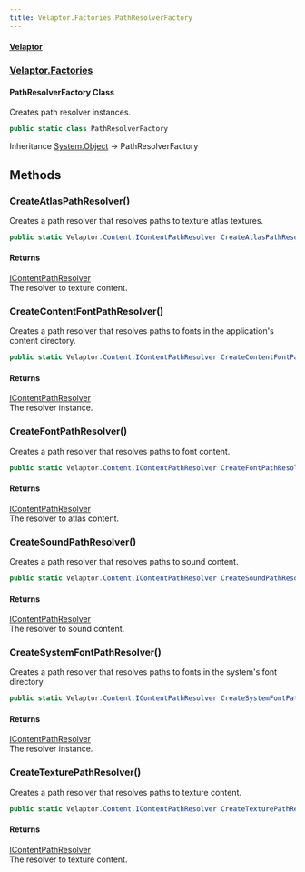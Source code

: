 ```yaml
---
title: Velaptor.Factories.PathResolverFactory
---
```


#### [Velaptor](Namespaces.md 'Velaptor Namespaces')
### [Velaptor.Factories](Velaptor.Factories.md 'Velaptor.Factories')

#### PathResolverFactory Class

Creates path resolver instances.

```csharp
public static class PathResolverFactory
```

Inheritance [System.Object](https://docs.microsoft.com/en-us/dotnet/api/System.Object 'System.Object') → PathResolverFactory
## Methods

<a name='Velaptor.Factories.PathResolverFactory.CreateAtlasPathResolver()'></a>

### CreateAtlasPathResolver() 

Creates a path resolver that resolves paths to texture atlas textures.

```csharp
public static Velaptor.Content.IContentPathResolver CreateAtlasPathResolver();
```

#### Returns
[IContentPathResolver](Velaptor.Content.IContentPathResolver.md 'Velaptor.Content.IContentPathResolver')  
The resolver to texture content.

<a name='Velaptor.Factories.PathResolverFactory.CreateContentFontPathResolver()'></a>

### CreateContentFontPathResolver() 

Creates a path resolver that resolves paths to fonts in the application's content directory.

```csharp
public static Velaptor.Content.IContentPathResolver CreateContentFontPathResolver();
```

#### Returns
[IContentPathResolver](Velaptor.Content.IContentPathResolver.md 'Velaptor.Content.IContentPathResolver')  
The resolver instance.

<a name='Velaptor.Factories.PathResolverFactory.CreateFontPathResolver()'></a>

### CreateFontPathResolver() 

Creates a path resolver that resolves paths to font content.

```csharp
public static Velaptor.Content.IContentPathResolver CreateFontPathResolver();
```

#### Returns
[IContentPathResolver](Velaptor.Content.IContentPathResolver.md 'Velaptor.Content.IContentPathResolver')  
The resolver to atlas content.

<a name='Velaptor.Factories.PathResolverFactory.CreateSoundPathResolver()'></a>

### CreateSoundPathResolver() 

Creates a path resolver that resolves paths to sound content.

```csharp
public static Velaptor.Content.IContentPathResolver CreateSoundPathResolver();
```

#### Returns
[IContentPathResolver](Velaptor.Content.IContentPathResolver.md 'Velaptor.Content.IContentPathResolver')  
The resolver to sound content.

<a name='Velaptor.Factories.PathResolverFactory.CreateSystemFontPathResolver()'></a>

### CreateSystemFontPathResolver() 

Creates a path resolver that resolves paths to fonts in the system's font directory.

```csharp
public static Velaptor.Content.IContentPathResolver CreateSystemFontPathResolver();
```

#### Returns
[IContentPathResolver](Velaptor.Content.IContentPathResolver.md 'Velaptor.Content.IContentPathResolver')  
The resolver instance.

<a name='Velaptor.Factories.PathResolverFactory.CreateTexturePathResolver()'></a>

### CreateTexturePathResolver() 

Creates a path resolver that resolves paths to texture content.

```csharp
public static Velaptor.Content.IContentPathResolver CreateTexturePathResolver();
```

#### Returns
[IContentPathResolver](Velaptor.Content.IContentPathResolver.md 'Velaptor.Content.IContentPathResolver')  
The resolver to texture content.